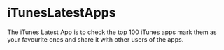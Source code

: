 # iTunesLatestApps
The iTunes Latest App is to check the top 100 iTunes apps mark them as your favourite ones and share it with other users of the apps.
